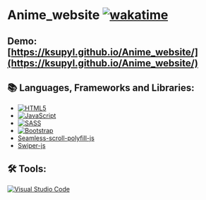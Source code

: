 # Anime_website [![wakatime](https://wakatime.com/badge/user/db86e232-e352-46cf-b47c-ebfa554f4979/project/8cd1d5c7-d211-4de9-bd9a-251db8f2c60c.svg)](https://wakatime.com/badge/user/db86e232-e352-46cf-b47c-ebfa554f4979/project/8cd1d5c7-d211-4de9-bd9a-251db8f2c60c)

## **Demo:** [https://ksupyl.github.io/Anime_website/](https://ksupyl.github.io/Anime_website/)
## :books: Languages, Frameworks and Libraries:
- [![HTML5](https://img.shields.io/badge/html5-%23E34F26.svg?style=for-the-badge&logo=html5&logoColor=white)](https://developer.mozilla.org/en-US/docs/Web/HTML)
- [![JavaScript](https://img.shields.io/badge/javascript-%23323330.svg?style=for-the-badge&logo=javascript&logoColor=%23F7DF1E)](https://developer.mozilla.org/en-US/docs/Web/JavaScript)
- [![SASS](https://img.shields.io/badge/SASS-hotpink.svg?style=for-the-badge&logo=SASS&logoColor=white)](https://sass-lang.com)
- [![Bootstrap](https://img.shields.io/badge/bootstrap-%238511FA.svg?style=for-the-badge&logo=bootstrap&logoColor=white)](https://getbootstrap.com)
- [Seamless-scroll-polyfill-js](https://www.npmjs.com/package/seamless-scroll-polyfill)
- [Swiper-js](https://swiperjs.com)


## :hammer_and_wrench: Tools:
[![Visual Studio Code](https://img.shields.io/badge/Visual%20Studio%20Code-0078d7.svg?style=for-the-badge&logo=visual-studio-code&logoColor=white)](https://code.visualstudio.com/)

